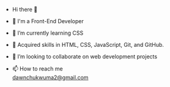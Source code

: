 - Hi there 👋

- 👀 I'm a Front-End Developer
- 🌱 I’m currently learning CSS
- 📜 Acquired skills in HTML, CSS, JavaScript, Git, and GitHub.
- 💞️ I’m looking to collaborate on web development projects
- 📫 How to reach me  
dawnchukwuma2@gmail.com
<!--
**dawnchukwuma/dawnchukwuma** is a ✨ _special_ ✨ repository because its `README.md` (this file) appears on your GitHub profile.

Here are some ideas to get you started:

- 🔭 I’m currently working on ...
- 🌱 I’m currently learning ...
- 👯 I’m looking to collaborate on ...
- 🤔 I’m looking for help with ...
- 💬 Ask me about ...
- 📫 How to reach me: ...
- 😄 Pronouns: ...
- ⚡ Fun fact: ...
-->
